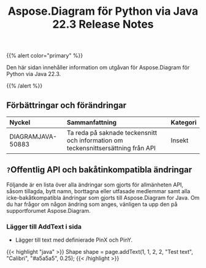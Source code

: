 ﻿---
title: Aspose.Diagram för Python via Java 22.3 Release Notes
type: docs
weight: 25
url: /sv/java/aspose-diagram-for-python-via-java-22-3-release-notes/
---
{{% alert color="primary" %}}

Den här sidan innehåller information om utgåvan för Aspose.Diagram för Python via Java 22.3.

{{% /alert %}}
## **Förbättringar och förändringar**  ##

|**Nyckel**|**Sammanfattning**|**Kategori**|
|:- |:- |:- |
|DIAGRAMJAVA-50883|Ta reda på saknade teckensnitt och information om teckensnittsersättning från API|Insekt|

## `?`**Offentlig API och bakåtinkompatibla ändringar**
Följande är en lista över alla ändringar som gjorts för allmänheten API, såsom tillagda, bytt namn, borttagna eller utfasade medlemmar samt alla icke-bakåtkompatibla ändringar som gjorts till Aspose.Diagram for Java. Om du har frågor om någon ändring som anges, vänligen ta upp den på supportforumet Aspose.Diagram.

### **Lägger till AddText i sida**
- Lägger till text med definierade PinX och PinY.

{{< highlight "java" >}}
Shape shape = page.addText(1, 1, 2, 2, "Test text", "Calibri", "#a5a5a5", 0.25);
{{< /highlight >}}

